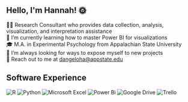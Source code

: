 ## Hello, I'm Hannah! 🌞

<!--
**dangeloha/dangeloha** is a ✨ _special_ ✨ repository because its `README.md` (this file) appears on your GitHub profile.
-->

👩‍💻 Research Consultant who provides data collection, analysis, visualization, and interpretation assistance<br/>
🌱 I’m currently learning how to master Power BI for visualizations<br/>
🎓 M.A. in Experimental Psychology from Appalachian State University<br/>
🧭 I’m always looking for ways to expose myself to new projects<br/>
📣 Reach out to me at dangeloha@appstate.edu<br/>

## Software Experience
![R](https://img.shields.io/badge/r-%23276DC3.svg?style=for-the-badge&logo=r&logoColor=white)
![Python](https://img.shields.io/badge/python-3670A0?style=for-the-badge&logo=python&logoColor=ffdd54)
![Microsoft Excel](https://img.shields.io/badge/Microsoft_Excel-217346?style=for-the-badge&logo=microsoft-excel&logoColor=white)
![Power Bi](https://img.shields.io/badge/power_bi-F2C811?style=for-the-badge&logo=powerbi&logoColor=black)
![Google Drive](https://img.shields.io/badge/Google%20Drive-4285F4?style=for-the-badge&logo=googledrive&logoColor=white)
![Trello](https://img.shields.io/badge/Trello-%23026AA7.svg?style=for-the-badge&logo=Trello&logoColor=white)

